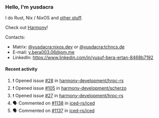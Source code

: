 ### Hello, I'm yusdacra

I do Rust, Nix / NixOS and [other stuff](https://yusdacra.gitlab.io/about).

Check out [Harmony](https://github.com/harmony-development)!

Contacts:
- Matrix: [@yusdacra:nixos.dev](https://matrix.to/#/@yusdacra:nixos.dev) or [@yusdacra:tchncs.de](https://matrix.to/#/@yusdacra:tchncs.de)
- E-mail: y.bera003.06@pm.me
- LinkedIn: https://www.linkedin.com/in/yusuf-bera-ertan-8468b7192

#### Recent activity

<!--START_SECTION:activity-->
1. ❗️ Opened issue [#28](https://github.com/harmony-development/hrpc-rs/issues/28) in [harmony-development/hrpc-rs](https://github.com/harmony-development/hrpc-rs)
2. ❗️ Opened issue [#105](https://github.com/harmony-development/scherzo/issues/105) in [harmony-development/scherzo](https://github.com/harmony-development/scherzo)
3. ❗️ Opened issue [#27](https://github.com/harmony-development/hrpc-rs/issues/27) in [harmony-development/hrpc-rs](https://github.com/harmony-development/hrpc-rs)
4. 🗣 Commented on [#1138](https://github.com/iced-rs/iced/issues/1138) in [iced-rs/iced](https://github.com/iced-rs/iced)
5. 🗣 Commented on [#1137](https://github.com/iced-rs/iced/issues/1137) in [iced-rs/iced](https://github.com/iced-rs/iced)
<!--END_SECTION:activity-->
